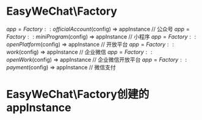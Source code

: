 # EasyWeChat\Factory
$app = Factory::officialAccount($config) => appInstance
// 公众号
$app = Factory::miniProgram($config) => appInstance
// 小程序
$app = Factory::openPlatform($config) => appInstance
// 开放平台
$app = Factory::work($config) => appInstance
// 企业微信
$app = Factory::openWork($config) => appInstance
// 企业微信开放平台
$app = Factory::payment($config) => appInstance
// 微信支付

# EasyWeChat\Factory创建的appInstance
